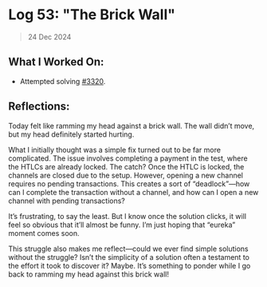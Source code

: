 # Log 53: "The Brick Wall"

> 24 Dec 2024

## What I Worked On:

- Attempted solving
  [#3320](https://github.com/lightningdevkit/rust-lightning/issues/3320).

## Reflections:

Today felt like ramming my head against a brick wall. The wall didn’t move, but
my head definitely started hurting.

What I initially thought was a simple fix turned out to be far more complicated.
The issue involves completing a payment in the test, where the HTLCs are already
locked. The catch? Once the HTLC is locked, the channels are closed due to the
setup. However, opening a new channel requires no pending transactions. This
creates a sort of “deadlock”—how can I complete the transaction without a
channel, and how can I open a new channel with pending transactions?

It’s frustrating, to say the least. But I know once the solution clicks, it will
feel so obvious that it’ll almost be funny. I’m just hoping that “eureka” moment
comes soon.

This struggle also makes me reflect—could we ever find simple solutions without
the struggle? Isn’t the simplicity of a solution often a testament to the effort
it took to discover it? Maybe. It’s something to ponder while I go back to
ramming my head against this brick wall!
